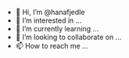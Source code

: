 - 👋 Hi, I’m @hanafjedle
- 👀 I’m interested in ...
- 🌱 I’m currently learning ...
- 💞️ I’m looking to collaborate on ...
- 📫 How to reach me ...

<!---
hanafjedle/hanafjedle is a ✨ special ✨ repository because its `README.md` (this file) appears on your GitHub profile.
You can click the Preview link to take a look at your changes.
--->
